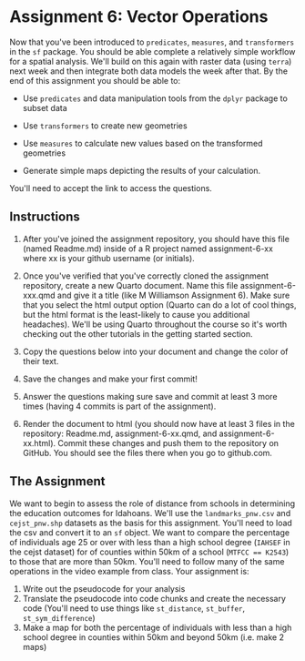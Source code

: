# Assignment 6: Vector Operations

Now that you've been introduced to `predicates`, `measures`, and `transformers` in the `sf` package. You should be able complete a relatively simple workflow for a spatial analysis. We'll build on this again with raster data (using `terra`) next week and then integrate both data models the week after that. By the end of this assignment you should be able to:

* Use `predicates` and data manipulation tools from the `dplyr` package to subset data

* Use `transformers` to create new geometries

* Use `measures` to calculate new values based on the transformed geometries

* Generate simple maps depicting the results of your calculation.


You'll need to accept the link to access the questions. 

## Instructions

1. After you've joined the assignment repository, you should have this file (named Readme.md) inside of a R project named assignment-6-xx where xx is your github username (or initials).

2. Once you've verified that you've correctly cloned the assignment repository, create a new Quarto document. Name this file assignment-6-xxx.qmd and give it a title (like M Williamson Assignment 6). Make sure that you select the html output option (Quarto can do a lot of cool things, but the html format is the least-likely to cause you additional headaches). We'll be using Quarto throughout the course so it's worth checking out the other tutorials in the getting started section.

3. Copy the questions below into your document and change the color of their text.

4. Save the changes and make your first commit!

5. Answer the questions making sure save and commit at least 3 more times (having 4 commits is part of the assignment).

6. Render the document to html (you should now have at least 3 files in the repository: Readme.md, assignment-6-xx.qmd, and assignment-6-xx.html). Commit these changes and push them to the repository on GitHub. You should see the files there when you go to github.com.


## The Assignment
We want to begin to assess the role of distance from schools in determining the education outcomes for Idahoans. We'll use the `landmarks_pnw.csv` and `cejst_pnw.shp` datasets as the basis for this assignment. You'll need to load the csv and convert it to an `sf` object. We want to compare the percentage of individuals age 25 or over with less than a high school degree (`IAHSEF` in the cejst dataset) for of counties within 50km of a school (`MTFCC == K2543`) to those that are more than 50km. You'll need to follow many of the same operations in the video example from class. Your assignment is:

1. Write out the pseudocode for your analysis
2. Translate the pseudocode into code chunks and create the necessary code (You'll need to use things like `st_distance`, `st_buffer`, `st_sym_difference`)
3. Make a map for both the percentage of individuals with less than a high school degree in counties within 50km and beyond 50km (i.e. make 2 maps)
   
